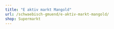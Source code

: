 ```yaml
---
title: "E aktiv markt Mangold"
url: /schwaebisch-gmuend/e-aktiv-markt-mangold/
shop: Supermarkt
---
```

